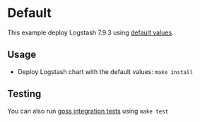 # Default

This example deploy Logstash 7.9.3 using [default values][].


## Usage

* Deploy Logstash chart with the default values: `make install`


## Testing

You can also run [goss integration tests][] using `make test`


[goss integration tests]: https://github.com/elastic/helm-charts/tree/7.9/logstash/examples/default/test/goss.yaml
[default values]: https://github.com/elastic/helm-charts/tree/7.9/logstash/values.yaml
